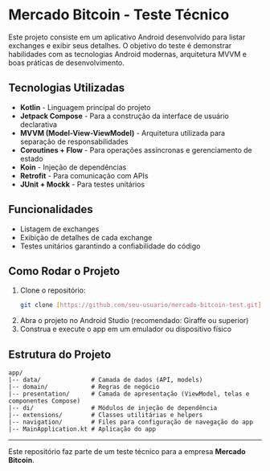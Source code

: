 # Mercado Bitcoin - Teste Técnico

Este projeto consiste em um aplicativo Android desenvolvido para listar exchanges e exibir seus detalhes. O objetivo do teste é demonstrar habilidades com as tecnologias Android modernas, arquitetura MVVM e boas práticas de desenvolvimento.

## Tecnologias Utilizadas
- **Kotlin** - Linguagem principal do projeto
- **Jetpack Compose** - Para a construção da interface de usuário declarativa
- **MVVM (Model-View-ViewModel)** - Arquitetura utilizada para separação de responsabilidades
- **Coroutines + Flow** - Para operações assíncronas e gerenciamento de estado
- **Koin** - Injeção de dependências
- **Retrofit** - Para comunicação com APIs
- **JUnit + Mockk** - Para testes unitários

## Funcionalidades
- Listagem de exchanges
- Exibição de detalhes de cada exchange
- Testes unitários garantindo a confiabilidade do código

## Como Rodar o Projeto
1. Clone o repositório:
   ```bash
   git clone [https://github.com/seu-usuario/mercado-bitcoin-test.git](https://github.com/xrogix/mercado_bitcoin.git
   ```
2. Abra o projeto no Android Studio (recomendado: Giraffe ou superior)
3. Construa e execute o app em um emulador ou dispositivo físico

## Estrutura do Projeto
```
app/
|-- data/              # Camada de dados (API, models)
|-- domain/            # Regras de negócio
|-- presentation/      # Camada de apresentação (ViewModel, telas e componentes Compose)
|-- di/                # Módulos de injeção de dependência
|-- extensions/        # Classes utilitárias e helpers
|-- navigation/        # Files para configuração de navegação do app
|-- MainApplication.kt # Aplicação do app
```

---
Este repositório faz parte de um teste técnico para a empresa **Mercado Bitcoin**.

